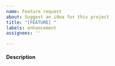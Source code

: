 ```yaml
---
name: Feature request
about: Suggest an idea for this project
title: "[FEATURE] "
labels: enhancement
assignees: ''

---
```


#### Description
<!-- 어떤 기능을 추가하고 싶은지 설명하세요 -->
